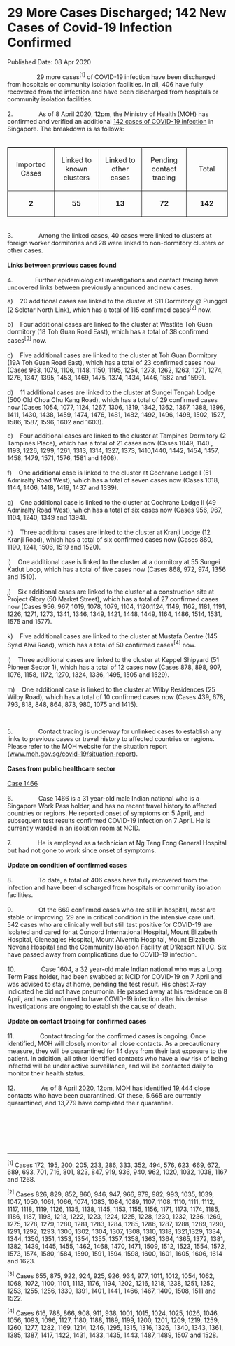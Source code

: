 <html>
    <meta http-equiv="Content-Type" content="text/html; charset=utf-8"/>
    <meta charset="utf-8"/>
    <title>29 More Cases Discharged; 142 New Cases of Covid-19 Infection Confirmed</title>
    <body><h1>29 More Cases Discharged; 142 New Cases of Covid-19 Infection Confirmed</h1>
    <p>Published Date: 08 Apr 2020</p> <p>&nbsp; &nbsp; &nbsp; &nbsp; &nbsp; &nbsp; &nbsp; &nbsp; &nbsp;29 more cases<sup>[1]</sup>&nbsp;of COVID-19 infection have been discharged from hospitals or community isolation facilities. In all, 406 have fully recovered from the infection and have been discharged from hospitals or community isolation facilities.<br><br>2.&nbsp; &nbsp; &nbsp; &nbsp; &nbsp; &nbsp; &nbsp; &nbsp;As of 8 April 2020, 12pm, the Ministry of Health (MOH) has confirmed and verified an additional <a href="/docs/librariesprovider5/pressroom/press-releases/annex---summary-of-confirmed-cases---8apr2020.pdf?sfvrsn=48985c06_0" title="142 cases of COVID-19 infection">142 cases of COVID-19 infection</a>&nbsp;in Singapore. The breakdown is as follows:<br><br></p><table border="1" cellspacing="0" cellpadding="0" style="border-style: solid; border-width: 1px; border-color: rgb(38, 38, 38);" class=""> <tbody><tr> <td width="120" class="" style="width: 103px; border-style: solid; border-width: 1px; border-color: rgb(38, 38, 38);"> <p align="center">Imported Cases</p> </td> <td width="120" class="" style="width: 103px; border-style: solid; border-width: 1px; border-color: rgb(38, 38, 38);"> <p align="center">Linked to known clusters</p> </td> <td width="120" class="" style="width: 103px; border-style: solid; border-width: 1px; border-color: rgb(38, 38, 38);"> <p align="center">Linked to other cases</p> </td> <td width="120" class="" style="width: 103px; border-style: solid; border-width: 1px; border-color: rgb(38, 38, 38);"> <p align="center">Pending contact tracing </p> </td> <td width="120" class="" style="width: 103px; border-style: solid; border-width: 1px; border-color: rgb(38, 38, 38);"> <p align="center">Total</p> </td> </tr> <tr> <td width="120" class="" style="width: 103px; border-style: solid; border-width: 1px; border-color: rgb(38, 38, 38);"> <p align="center"><strong>2</strong></p> </td> <td width="120" class="" style="width: 103px; border-style: solid; border-width: 1px; border-color: rgb(38, 38, 38);"> <p align="center"><strong>55</strong></p> </td> <td width="120" class="" style="width: 103px; border-style: solid; border-width: 1px; border-color: rgb(38, 38, 38);"> <p align="center"><strong>13</strong></p> </td> <td width="120" class="" style="width: 103px; border-style: solid; border-width: 1px; border-color: rgb(38, 38, 38);"> <p align="center"><strong>72</strong></p> </td> <td width="120" class="" style="width: 103px; border-style: solid; border-width: 1px; border-color: rgb(38, 38, 38);"> <p align="center"><strong>142</strong></p> </td> </tr> </tbody></table><p><br>3.&nbsp; &nbsp; &nbsp; &nbsp; &nbsp; &nbsp; &nbsp; &nbsp;Among the linked cases, 40 cases were linked to clusters at foreign worker dormitories and 28 were linked to non-dormitory clusters or other cases.<br><br><strong>Links between previous cases found<br><br></strong>4.&nbsp; <strong>&nbsp; &nbsp; &nbsp; &nbsp; &nbsp; &nbsp; &nbsp;</strong>Further epidemiological investigations and contact tracing have uncovered links between previously announced and new cases.</p><p><p>a)&nbsp; &nbsp; 20 additional cases are linked to the cluster at S11 Dormitory @ Punggol (2 Seletar North Link), which has a total of 115 confirmed cases<sup>[2]</sup>&nbsp;now.<br><br>b)&nbsp; &nbsp; Four additional cases are linked to the cluster at Westlite Toh Guan dormitory (18 Toh Guan Road East), which has a total of 38 confirmed cases<sup>[3]</sup>&nbsp;now.<br><br>c)&nbsp; &nbsp; Five additional cases are linked to the cluster at Toh Guan Dormitory (19A Toh Guan Road East), which has a total of 23 confirmed cases now (Cases 963, 1079, 1106, 1148, 1150, 1195, 1254, 1273, 1262, 1263, 1271, 1274, 1276, 1347, 1395, 1453, 1469, 1475, 1374, 1434, 1446, 1582 and 1599).<br><br>d)&nbsp; &nbsp; 11 additional cases are linked to the cluster at Sungei Tengah Lodge (500 Old Choa Chu Kang Road), which has a total of 29 confirmed cases now (Cases 1054, 1077, 1124, 1267, 1306, 1319, 1342, 1362, 1367, 1388, 1396, 1411, 1430, 1438, 1459, 1474, 1476, 1481, 1482, 1492, 1496, 1498, 1502, 1527, 1586, 1587, 1596, 1602 and 1603).</p></p><p><p>e)&nbsp; &nbsp; Four additional cases are linked to the cluster at Tampines Dormitory (2 Tampines Place), which has a total of 21 cases now (Cases 1049, 1140 , 1193, 1226, 1299, 1261, 1313, 1314, 1327, 1373, 1410,1440, 1442, 1454, 1457, 1458, 1479, 1571, 1576, 1581 and 1608).<br><br>f)&nbsp; &nbsp; One additional case is linked to the cluster at Cochrane Lodge I (51 Admiralty Road West), which has a total of seven cases now (Cases 1018, 1144, 1406, 1418, 1419, 1437 and 1339).<br><br>g)&nbsp; &nbsp; One additional case is linked to the cluster at Cochrane Lodge II (49 Admiralty Road West), which has a total of six cases now (Cases 956, 967, 1104, 1240, 1349 and 1394).<br><br>h)&nbsp; &nbsp; Three additional cases are linked to the cluster at Kranji Lodge (12 Kranji Road), which has a total of six confirmed cases now (Cases 880, 1190, 1241, 1506, 1519 and 1520).<br><br>i)&nbsp; &nbsp; One additional case is linked to the cluster at a dormitory at 55 Sungei Kadut Loop, which has a total of five cases now (Cases 868, 972, 974, 1356 and 1510).<br><br>j)&nbsp; &nbsp; Six additional cases are linked to the cluster at a construction site at Project Glory (50 Market Street), which has a total of 27 confirmed cases now (Cases 956, 967, 1019, 1078, 1079, 1104, 1120,1124, 1149, 1162, 1181, 1191, 1226, 1271, 1273, 1341, 1346, 1349, 1421, 1448, 1449, 1164, 1486, 1514, 1531, 1575 and 1577).<br><br>k)&nbsp; &nbsp; Five additional cases are linked to the cluster at Mustafa Centre (145 Syed Alwi Road), which has a total of 50 confirmed cases<sup>[4]</sup>&nbsp;now.<br><br>l)&nbsp; &nbsp; Three additional cases are linked to the cluster at Keppel Shipyard (51 Pioneer Sector 1), which has a total of 12 cases now (Cases 878, 898, 907, 1076, 1158, 1172, 1270, 1324, 1336, 1495, 1505 and 1529).<br><br>m)&nbsp; &nbsp; One additional case is linked to the cluster at Wilby Residences (25 Wilby Road), which has a total of 10 confirmed cases now (Cases 439, 678, 793, 818, 848, 864, 873, 980, 1075 and 1415).</p></p><p><p>&nbsp;</p><p>5.&nbsp; &nbsp; &nbsp; &nbsp; &nbsp; &nbsp; &nbsp; &nbsp;Contact tracing is underway for unlinked cases to establish any links to previous cases or travel history to affected countries or regions. Please refer to the MOH website for the situation report (<a href="http://www.moh.gov.sg/covid-19/situation-report">www.moh.gov.sg/covid-19/situation-report</a>).<br><br><strong>Cases from public healthcare sector<br><br></strong><u>Case 1466<br></u><br>6.&nbsp; &nbsp; &nbsp; &nbsp; &nbsp; &nbsp; &nbsp; &nbsp;Case 1466 is a 31 year-old male Indian national who is a Singapore Work Pass holder, and has no recent travel history to affected countries or regions. He reported onset of symptoms on 5 April, and subsequent test results confirmed COVID-19 infection on 7 April. He is currently warded in an isolation room at NCID.<br><br>7.&nbsp; &nbsp; &nbsp; &nbsp; &nbsp; &nbsp; &nbsp; &nbsp;He is employed as a technician at Ng Teng Fong General Hospital but had not gone to work since onset of symptoms.<br><br><strong>Update on condition of confirmed cases<br><br></strong>8.&nbsp; &nbsp; &nbsp; &nbsp; &nbsp; &nbsp; &nbsp; &nbsp;To date, a total of 406 cases have fully recovered from the infection and have been discharged from hospitals or community isolation facilities.<br><br>9.&nbsp; &nbsp; &nbsp; &nbsp; &nbsp; &nbsp; &nbsp; &nbsp;Of the 669 confirmed cases who are still in hospital, most are stable or improving. 29 are in critical condition in the intensive care unit. 542 cases who are clinically well but still test positive for COVID-19 are isolated and cared for at Concord International Hospital, Mount Elizabeth Hospital, Gleneagles Hospital, Mount Alvernia Hospital, Mount Elizabeth Novena Hospital and the Community Isolation Facility at D’Resort NTUC. Six have passed away from complications due to COVID-19 infection.<br><br>10.&nbsp; &nbsp; &nbsp; &nbsp; &nbsp; &nbsp; &nbsp; &nbsp;Case 1604, a 32 year-old male Indian national who was a Long Term Pass holder, had been swabbed at NCID for COVID-19 on 7 April and was advised to stay at home, pending the test result. His chest X-ray indicated he did not have pneumonia. He passed away at his residence on 8 April, and was confirmed to have COVID-19 infection after his demise. Investigations are ongoing to establish the cause of death.<br><br><strong>Update on contact tracing for confirmed cases<br><br></strong>11.&nbsp; &nbsp; &nbsp; &nbsp; &nbsp; &nbsp; &nbsp; &nbsp;Contact tracing for the confirmed cases is ongoing. Once identified, MOH will closely monitor all close contacts. As a precautionary measure, they will be quarantined for 14 days from their last exposure to the patient. In addition, all other identified contacts who have a low risk of being infected will be under active surveillance, and will be contacted daily to monitor their health status.<br><br>12.&nbsp; &nbsp; &nbsp; &nbsp; &nbsp; &nbsp; &nbsp; &nbsp;As of 8 April 2020, 12pm, MOH has identified 19,444 close contacts who have been quarantined. Of these, 5,665 are currently quarantined, and 13,779 have completed their quarantine.</p></p> <p>&nbsp;</p> <div> <p><strong>&nbsp;</strong></p> </div> <div><br clear="all"> <hr align="left" size="1" width="33%"> <div id="ftn1"> <p><sup>[1]</sup>&nbsp;Cases 172, 195, 200, 205, 233, 286, 333, 352, 494, 576, 623, 669, 672, 689, 693, 701, 716, 801, 823, 847, 919, 936, 940, 962, 1020, 1032, 1038, 1167 and 1268.</p> </div> <div id="ftn2"> <p><sup>[2]</sup>&nbsp;Cases 826, 829, 852, 860, 946, 947, 966, 979, 982, 993, 1035, 1039, 1047, 1050, 1061, 1066, 1074, 1083, 1084, 1089, 1107, 1108, 1110, 1111, 1112, 1117, 1118, 1119, 1126, 1135, 1138, 1145, 1153, 1155, 1156, 1171, 1173, 1174, 1185, 1186, 1187, 1198, 1213, 1222, 1223, 1224, 1225, 1228, 1230, 1232, 1236, 1269, 1275, 1278, 1279, 1280, 1281, 1283, 1284, 1285, 1286, 1287, 1288, 1289, 1290, 1291, 1292, 1293, 1300, 1302, 1304, 1307, 1308, 1310, 1318, 1321,1329, 1334, 1344, 1350, 1351, 1353, 1354, 1355, 1357, 1358, 1363, 1364, 1365, 1372, 1381, 1382, 1439, 1445, 1455, 1462, 1468, 1470, 1471, 1509, 1512, 1523, 1554, 1572, 1573, 1574, 1580, 1584, 1590, 1591, 1594, 1598, 1600, 1601, 1605, 1606, 1614&nbsp; and 1623. </p> </div> <div id="ftn3"> <p><sup>[3]</sup>&nbsp;Cases 655, 875, 922, 924, 925, 926, 934, 977, 1011, 1012, 1054, 1062, 1068, 1072, 1100, 1101, 1113, 1176, 1194, 1202, 1216, 1218, 1238, 1251, 1252, 1253, 1255, 1256, 1330, 1391, 1401, 1441, 1466, 1467, 1400, 1508, 1511 and 1522.</p> </div> <div id="ftn4"> <p><sup>[4]</sup>&nbsp;Cases 616, 788, 866, 908, 911, 938, 1001, 1015, 1024, 1025, 1026, 1046, 1056, 1093, 1096, 1127, 1180, 1188, 1189, 1199, 1200, 1201, 1209, 1219, 1259, 1260, 1277, 1282, 1169, 1214, 1246, 1295, 1315, 1316, 1326,&nbsp; 1340, 1343, 1361, 1385, 1387, 1417, 1422, 1431, 1433, 1435, 1443, 1487, 1489, 1507 and 1528.</p> </div> </div></body>
</html>